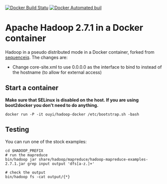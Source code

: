 [![Docker Build Statu](https://img.shields.io/docker/build/jrottenberg/ffmpeg.svg)](https://hub.docker.com/r/ouyi/hadoop-docker/)
[![Docker Automated buil](https://img.shields.io/docker/automated/jrottenberg/ffmpeg.svg)](https://hub.docker.com/r/ouyi/hadoop-docker/)

# Apache Hadoop 2.7.1 in a Docker container

Hadoop in a pseudo distributed mode in a Docker container, forked from [sequenceiq](https://github.com/ouyi/hadoop-docker). The changes are:

- Change core-site.xml to use 0.0.0.0 as the interface to bind to instead of the hostname (to allow for external access)

## Start a container

**Make sure that SELinux is disabled on the host. If you are using boot2docker you don't need to do anything.**

```
docker run -P -it ouyi/hadoop-docker /etc/bootstrap.sh -bash
```

## Testing

You can run one of the stock examples:

```
cd $HADOOP_PREFIX
# run the mapreduce
bin/hadoop jar share/hadoop/mapreduce/hadoop-mapreduce-examples-2.7.1.jar grep input output 'dfs[a-z.]+'

# check the output
bin/hadoop fs -cat output/{*}
```
